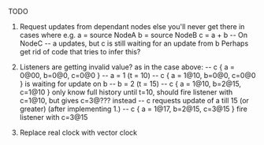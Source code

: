 TODO

1. Request updates from dependant nodes else you'll never get there in cases where e.g.
        a = source NodeA
        b = source NodeB
        c = a + b -- On NodeC
        -- a updates, but c is still waiting for an update from b
    Perhaps get rid of code that tries to infer this?

2. Listeners are getting invalid value? as in the case above:
    -- c { a = 0@00, b=0@0, c=0@0 }
    -- a = 1 (t = 10)
    -- c { a = 1@10, b=0@0, c=0@0 } is waiting for update on b
    -- b = 2 (t = 15)
    -- c { a = 1@10, b=2@15, c=1@10 } only know full history until t=10, should fire listener with c=1@10, but gives c=3@??? instead
    -- c requests update of a till 15 (or greater)    (after implementing 1.)
    -- c { a = 1@17, b=2@15, c=3@15 } fire listener with c=3@15

3. Replace real clock with vector clock
